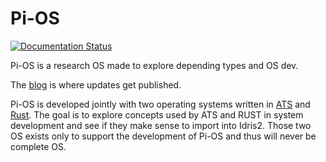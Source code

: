 # Pi-OS

[![Documentation Status](https://readthedocs.org/projects/pi-os/badge/?version=latest)](https://pi-os.readthedocs.io/en/latest/?badge=latest)

Pi-OS is a research OS made to explore depending types and OS dev.

The [blog](https://rafaelriv.github.io/piblog/) is where updates get published.

Pi-OS is developed jointly with two operating systems written in [ATS](https://github.com/rafaelRiv/a-os) and [Rust](https://github.com/rafaelRiv/r-os). The goal is to explore concepts used by ATS and RUST in system development and see if they make sense to import into Idris2.
Those two OS exists only to support the development of Pi-OS and thus will never be complete OS.
